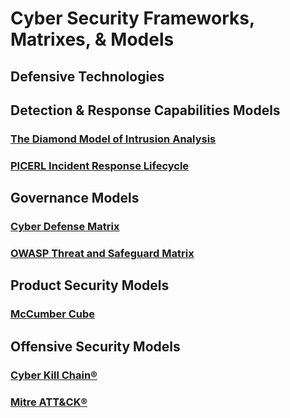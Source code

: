 # Cyber Security Frameworks, Matrixes, & Models

## Defensive Technologies

## Detection & Response Capabilities Models
### [The Diamond Model of Intrusion Analysis](http://www.activeresponse.org/wp-content/uploads/2013/07/diamond.pdf)
### [PICERL Incident Response Lifecycle](https://www.sans.org/media/score/504-incident-response-cycle.pdf)

## Governance Models
### [Cyber Defense Matrix](https://owasp.org/www-project-cyber-defense-matrix/)
### [OWASP Threat and Safeguard Matrix](https://owasp.org/www-project-threat-and-safeguard-matrix/)

## Product Security Models
### [McCumber Cube](https://en.wikipedia.org/wiki/McCumber_cube)

## Offensive Security Models
### [Cyber Kill Chain®](https://www.lockheedmartin.com/en-us/capabilities/cyber/cyber-kill-chain.html)
### [Mitre ATT&CK®](https://attack.mitre.org/matrices/enterprise/)
